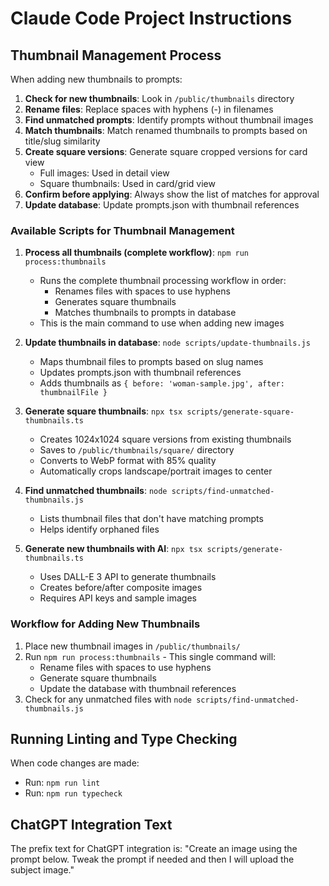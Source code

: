 # Claude Code Project Instructions

## Thumbnail Management Process

When adding new thumbnails to prompts:

1. **Check for new thumbnails**: Look in `/public/thumbnails` directory
2. **Rename files**: Replace spaces with hyphens (-) in filenames
3. **Find unmatched prompts**: Identify prompts without thumbnail images
4. **Match thumbnails**: Match renamed thumbnails to prompts based on title/slug similarity
5. **Create square versions**: Generate square cropped versions for card view
   - Full images: Used in detail view
   - Square thumbnails: Used in card/grid view
6. **Confirm before applying**: Always show the list of matches for approval
7. **Update database**: Update prompts.json with thumbnail references

### Available Scripts for Thumbnail Management

1. **Process all thumbnails (complete workflow)**: `npm run process:thumbnails`
   - Runs the complete thumbnail processing workflow in order:
     - Renames files with spaces to use hyphens
     - Generates square thumbnails
     - Matches thumbnails to prompts in database
   - This is the main command to use when adding new images

2. **Update thumbnails in database**: `node scripts/update-thumbnails.js`
   - Maps thumbnail files to prompts based on slug names
   - Updates prompts.json with thumbnail references
   - Adds thumbnails as `{ before: 'woman-sample.jpg', after: thumbnailFile }`

3. **Generate square thumbnails**: `npx tsx scripts/generate-square-thumbnails.ts`
   - Creates 1024x1024 square versions from existing thumbnails
   - Saves to `/public/thumbnails/square/` directory
   - Converts to WebP format with 85% quality
   - Automatically crops landscape/portrait images to center

4. **Find unmatched thumbnails**: `node scripts/find-unmatched-thumbnails.js`
   - Lists thumbnail files that don't have matching prompts
   - Helps identify orphaned files

5. **Generate new thumbnails with AI**: `npx tsx scripts/generate-thumbnails.ts`
   - Uses DALL-E 3 API to generate thumbnails
   - Creates before/after composite images
   - Requires API keys and sample images

### Workflow for Adding New Thumbnails

1. Place new thumbnail images in `/public/thumbnails/`
2. Run `npm run process:thumbnails` - This single command will:
   - Rename files with spaces to use hyphens
   - Generate square thumbnails
   - Update the database with thumbnail references
3. Check for any unmatched files with `node scripts/find-unmatched-thumbnails.js`

## Running Linting and Type Checking

When code changes are made:
- Run: `npm run lint`
- Run: `npm run typecheck`

## ChatGPT Integration Text

The prefix text for ChatGPT integration is:
"Create an image using the prompt below. Tweak the prompt if needed and then I will upload the subject image."
